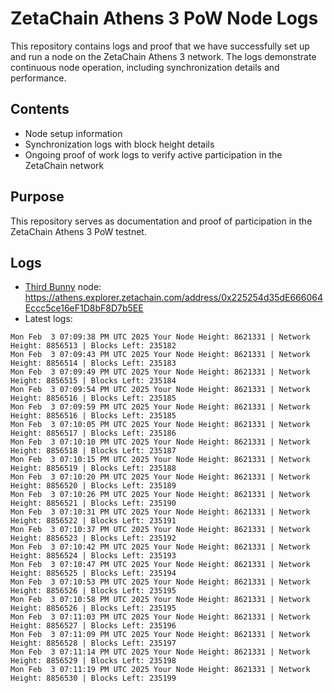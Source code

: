 # ZetaChain Athens 3 PoW Node Logs
This repository contains logs and proof that we have successfully set up and run a node on the ZetaChain Athens 3 network. The logs demonstrate continuous node operation, including synchronization details and performance.

## Contents
- Node setup information
- Synchronization logs with block height details
- Ongoing proof of work logs to verify active participation in the ZetaChain network

## Purpose
This repository serves as documentation and proof of participation in the ZetaChain Athens 3 PoW testnet.

## Logs

- [Third Bunny](https://thirdbunny.xyz/) node: https://athens.explorer.zetachain.com/address/0x225254d35dE666064Eccc5ce16eF1D8bF8D7b5EE
- Latest logs:
```
Mon Feb  3 07:09:38 PM UTC 2025 Your Node Height: 8621331 | Network Height: 8856513 | Blocks Left: 235182
Mon Feb  3 07:09:43 PM UTC 2025 Your Node Height: 8621331 | Network Height: 8856514 | Blocks Left: 235183
Mon Feb  3 07:09:49 PM UTC 2025 Your Node Height: 8621331 | Network Height: 8856515 | Blocks Left: 235184
Mon Feb  3 07:09:54 PM UTC 2025 Your Node Height: 8621331 | Network Height: 8856516 | Blocks Left: 235185
Mon Feb  3 07:09:59 PM UTC 2025 Your Node Height: 8621331 | Network Height: 8856516 | Blocks Left: 235185
Mon Feb  3 07:10:05 PM UTC 2025 Your Node Height: 8621331 | Network Height: 8856517 | Blocks Left: 235186
Mon Feb  3 07:10:10 PM UTC 2025 Your Node Height: 8621331 | Network Height: 8856518 | Blocks Left: 235187
Mon Feb  3 07:10:15 PM UTC 2025 Your Node Height: 8621331 | Network Height: 8856519 | Blocks Left: 235188
Mon Feb  3 07:10:20 PM UTC 2025 Your Node Height: 8621331 | Network Height: 8856520 | Blocks Left: 235189
Mon Feb  3 07:10:26 PM UTC 2025 Your Node Height: 8621331 | Network Height: 8856521 | Blocks Left: 235190
Mon Feb  3 07:10:31 PM UTC 2025 Your Node Height: 8621331 | Network Height: 8856522 | Blocks Left: 235191
Mon Feb  3 07:10:37 PM UTC 2025 Your Node Height: 8621331 | Network Height: 8856523 | Blocks Left: 235192
Mon Feb  3 07:10:42 PM UTC 2025 Your Node Height: 8621331 | Network Height: 8856524 | Blocks Left: 235193
Mon Feb  3 07:10:47 PM UTC 2025 Your Node Height: 8621331 | Network Height: 8856525 | Blocks Left: 235194
Mon Feb  3 07:10:53 PM UTC 2025 Your Node Height: 8621331 | Network Height: 8856526 | Blocks Left: 235195
Mon Feb  3 07:10:58 PM UTC 2025 Your Node Height: 8621331 | Network Height: 8856526 | Blocks Left: 235195
Mon Feb  3 07:11:03 PM UTC 2025 Your Node Height: 8621331 | Network Height: 8856527 | Blocks Left: 235196
Mon Feb  3 07:11:09 PM UTC 2025 Your Node Height: 8621331 | Network Height: 8856528 | Blocks Left: 235197
Mon Feb  3 07:11:14 PM UTC 2025 Your Node Height: 8621331 | Network Height: 8856529 | Blocks Left: 235198
Mon Feb  3 07:11:19 PM UTC 2025 Your Node Height: 8621331 | Network Height: 8856530 | Blocks Left: 235199
```
